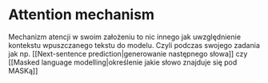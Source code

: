 # Attention mechanism

Mechanizm atencji w swoim założeniu to nic innego jak uwzględnienie kontekstu wpuszczanego tekstu do modelu. Czyli podczas swojego zadania jak np. [[Next-sentence prediction|generowanie następnego słowa]] czy [[Masked language modelling|określenie jakie słowo znajduje się pod MASKą]] 